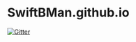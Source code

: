 # SwiftBMan.github.io

[![Gitter](https://badges.gitter.im/Blog-of-Kifary/my-blog-one.svg)](https://gitter.im/Blog-of-Kifary/my-blog-one?utm_source=badge&utm_medium=badge&utm_campaign=pr-badge&utm_content=badge)